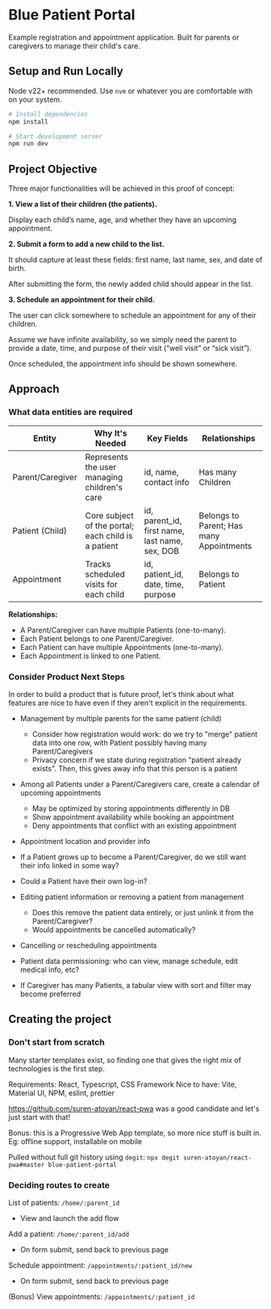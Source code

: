 # Blue Patient Portal
Example registration and appointment application. Built for parents or caregivers to manage their child's care.

## Setup and Run Locally
Node v22+ recommended. Use `nvm` or whatever you are comfortable with on your system.

```bash
# Install dependencies
npm install

# Start development server
npm run dev
```

## Project Objective
Three major functionalities will be achieved in this proof of concept:

**1. View a list of their children (the patients).**

Display each child’s name, age, and whether they have an upcoming
appointment.

**2. Submit a form to add a new child to the list.**

It should capture at least these fields: first name, last name, sex, and date of birth.

After submitting the form, the newly added child should appear in the list.

**3. Schedule an appointment for their child.**

The user can click somewhere to schedule an appointment for any of their
children.

Assume we have infinite availability, so we simply need the parent to provide a
date, time, and purpose of their visit (“well visit” or “sick visit”).

Once scheduled, the appointment info should be shown somewhere.

## Approach
### What data entities are required
| Entity         | Why It's Needed                                                                 | Key Fields                                      | Relationships                                      |
|----------------|--------------------------------------------------------------------------------|--------------------------------------------------|----------------------------------------------------|
| Parent/Caregiver | Represents the user managing children's care                                  | id, name, contact info                           | Has many Children                                  |
| Patient (Child)  | Core subject of the portal; each child is a patient                          | id, parent_id, first name, last name, sex, DOB   | Belongs to Parent; Has many Appointments           |
| Appointment      | Tracks scheduled visits for each child                                        | id, patient_id, date, time, purpose                | Belongs to Patient                                   |

**Relationships:**
- A Parent/Caregiver can have multiple Patients (one-to-many).
- Each Patient belongs to one Parent/Caregiver.
- Each Patient can have multiple Appointments (one-to-many).
- Each Appointment is linked to one Patient.


### Consider Product Next Steps
In order to build a product that is future proof, let's think about what features are nice to have even if they aren't explicit in the requirements.
- Management by multiple parents for the same patient (child)
  - Consider how registration would work: do we try to "merge" patient data into one row, with Patient possibly having many Parent/Caregivers
  - Privacy concern if we state during registration "patient already exists". Then, this gives away info that this person is a patient
- Among all Patients under a Parent/Caregivers care, create a calendar of upcoming appointments
  - May be optimized by storing appointments differently in DB
  - Show appointment availability while booking an appointment
  - Deny appointments that conflict with an existing appointment
- Appointment location and provider info
- If a Patient grows up to become a Parent/Caregiver, do we still want their info linked in some way?
- Could a Patient have their own log-in?
- Editing patient information or removing a patient from management
  - Does this remove the patient data entirely, or just unlink it from the Parent/Caregiver?
  - Would appointments be cancelled automatically?

- Cancelling or rescheduling appointments

- Patient data permissioning: who can view, manage schedule, edit medical info, etc?

- If Caregiver has many Patients, a tabular view with sort and filter may become preferred

## Creating the project
### Don't start from scratch
Many starter templates exist, so finding one that gives the right mix of technologies is the first step.

Requirements: React, Typescript, CSS Framework
Nice to have: Vite, Material UI, NPM, eslint, prettier

https://github.com/suren-atoyan/react-pwa was a good candidate and let's just start with that!

Bonus: this is a Progressive Web App template, so more nice stuff is built in. Eg: offline support, installable on mobile

Pulled without full git history using `degit`: `npx degit suren-atoyan/react-pwa#master blue-patient-portal`

### Deciding routes to create
List of patients: `/home/:parent_id`
- View and launch the add flow

Add a patient: `/home/:parent_id/add`
- On form submit, send back to previous page

Schedule appointment: `/appointments/:patient_id/new`
- On form submit, send back to previous page

(Bonus) View appointments: `/appointments/:patient_id`
